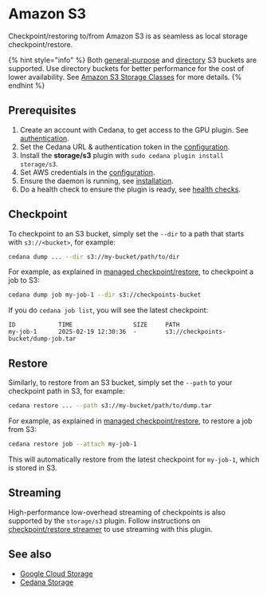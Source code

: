 # Amazon S3

Checkpoint/restoring to/from Amazon S3 is as seamless as local storage checkpoint/restore.

{% hint style="info" %}
Both [general-purpose](https://docs.aws.amazon.com/AmazonS3/latest/userguide/UsingBucket.html) and [directory](https://docs.aws.amazon.com/AmazonS3/latest/userguide/directory-buckets-overview.html) S3 buckets are supported. Use directory buckets for better performance for the cost of lower availability. See [Amazon S3 Storage Classes](https://aws.amazon.com/s3/storage-classes/#topic-0) for more details.
{% endhint %}

## Prerequisites

1. Create an account with Cedana, to get access to the GPU plugin. See [authentication](../../get-started/authentication.md).
2. Set the Cedana URL & authentication token in the [configuration](../../get-started/configuration.md).
3. Install the **storage/s3** plugin with `sudo cedana plugin install storage/s3`.
4. Set AWS credentials in the [configuration](../../get-started/configuration.md).
5. Ensure the daemon is running, see [installation](../../get-started/installation.md).
6. Do a health check to ensure the plugin is ready, see [health checks](../../get-started/health.md).

## Checkpoint

To checkpoint to an S3 bucket, simply set the `--dir` to a path that starts with `s3://<bucket>`, for example:

```sh
cedana dump ... --dir s3://my-bucket/path/to/dir
```

For example, as explained in [managed checkpoint/restore](../cr.md#managed-checkpoint-restore), to checkpoint a job to S3:

```sh
cedana dump job my-job-1 --dir s3://checkpoints-bucket
```

If you do `cedana job list`, you will see the latest checkpoint:

```
ID            TIME                 SIZE     PATH
my-job-1      2025-02-19 12:30:36  -        s3://checkpoints-bucket/dump-job.tar
```

## Restore

Similarly, to restore from an S3 bucket, simply set the `--path` to your checkpoint path in S3, for example:

```sh
cedana restore ... --path s3://my-bucket/path/to/dump.tar
```

For example, as explained in [managed checkpoint/restore](../cr.md#managed-checkpoint-restore), to restore a job from S3:

```sh
cedana restore job --attach my-job-1
```

This will automatically restore from the latest checkpoint for `my-job-1`, which is stored in S3.

## Streaming

High-performance low-overhead streaming of checkpoints is also supported by the `storage/s3` plugin. Follow instructions on [checkpoint/restore streamer](../cr.md#checkpoint-restore-streamer) to use streaming with this plugin.

## See also

- [Google Cloud Storage](storage/gcs.md)
- [Cedana Storage](storage/cedana.md)
